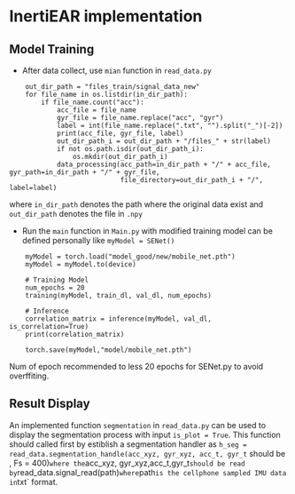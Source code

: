 # InertiEAR implementation


## Model Training
+ After data collect, use `mian` function in `read_data.py`
```    in_dir_path = "files_train/original_data_new"
    out_dir_path = "files_train/signal_data_new"
    for file_name in os.listdir(in_dir_path):
        if file_name.count("acc"):
            acc_file = file_name
            gyr_file = file_name.replace("acc", "gyr")
            label = int(file_name.replace(".txt", "").split("_")[-2])
            print(acc_file, gyr_file, label)
            out_dir_path_i = out_dir_path + "/files_" + str(label)
            if not os.path.isdir(out_dir_path_i):
                os.mkdir(out_dir_path_i)
            data_processing(acc_path=in_dir_path + "/" + acc_file, gyr_path=in_dir_path + "/" + gyr_file,
                            file_directory=out_dir_path_i + "/", label=label)
```
where `in_dir_path` denotes the path where the original data exist and `out_dir_path` denotes the file in `.npy`
+ Run the `main` function in `Main.py` with modified training model can be defined personally like `myModel = SENet()`
```
    myModel = torch.load("model_good/new/mobile_net.pth")
    myModel = myModel.to(device)

    # Training Model
    num_epochs = 20
    training(myModel, train_dl, val_dl, num_epochs)

    # Inference
    correlation_matrix = inference(myModel, val_dl, is_correlation=True)
    print(correlation_matrix)

    torch.save(myModel,"model/mobile_net.pth")
```
Num of epoch recommended to less 20 epochs for SENet.py to avoid overffiting.
## Result Display
An implemented function `segmentation` in `read_data.py` can be used to display the segmentation process with input `is_plot = True`.
This function should called first by estiblish a segmentation handler as `h_seg = read_data.segmentation_handle(acc_xyz, gyr_xyz, acc_t, gyr_t` should be , Fs = 400)`
where the `acc_xyz, gyr_xyz,acc_t,gyr_t` should be read by `read_data.signal_read(path)` where `path` is the cellphone sampled IMU data in `txt` format.
